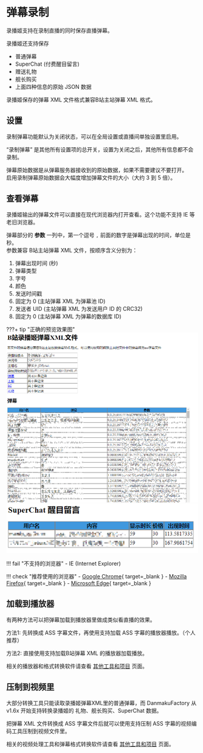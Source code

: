 # 弹幕录制

录播姬支持在录制直播的同时保存直播弹幕。

录播姬还支持保存

- 普通弹幕
- SuperChat (付费醒目留言)
- 赠送礼物
- 舰长购买
- 上面四种信息的原始 JSON 数据

录播姬保存的弹幕 XML 文件格式兼容B站主站弹幕 XML 格式。

## 设置

录制弹幕功能默认为关闭状态，可以在全局设置或直播间单独设置里启用。

“录制弹幕” 是其他所有设置项的总开关，设置为关闭之后，其他所有信息都不会录制。

弹幕原始数据是从弹幕服务器接收到的原始数据，如果不需要建议不要打开。  
启用录制弹幕原始数据会大幅度增加弹幕文件的大小（大约 3 到 5 倍）。

## 查看弹幕

录播姬输出的弹幕文件可以直接在现代浏览器内打开查看。这个功能不支持 IE 等老旧浏览器。

弹幕部分的 **参数** 一列中，第一个逗号 `,` 前面的数字是弹幕出现的时间，单位是秒。  
参数兼容 B站主站弹幕 XML 文件，按顺序含义分别为：

1. 弹幕出现时间 (秒)
2. 弹幕类型
3. 字号
4. 颜色
5. 发送时间戳
6. 固定为 0 (主站弹幕 XML 为弹幕池 ID)
7. 发送者 UID (主站弹幕 XML 为发送用户 ID 的 CRC32)
8. 固定为 0 (主站弹幕 XML 为弹幕的数据库 ID)

???+ tip "正确的预览效果图"
    ![录播姬弹幕文件在浏览器里打开的效果-1](../assets/images/user-danmaku-example1.png)
    ![录播姬弹幕文件在浏览器里打开的效果-2](../assets/images/user-danmaku-example2.png)

!!! fail "不支持的浏览器"
    - IE (Internet Explorer)

!!! check "推荐使用的浏览器"
    - [Google Chrome](https://www.google.cn/chrome/){ target=_blank }
    - [Mozilla Firefox](https://www.firefox.com.cn/download/){ target=_blank }
    - [Microsoft Edge](https://www.microsoft.com/zh-cn/edge){ target=_blank }

## 加载到播放器

有两种方法可以把弹幕加载到播放器里做成类似看直播的效果。

方法1: 先转换成 ASS 字幕文件，再使用支持加载 ASS 字幕的播放器播放。（个人推荐）

方法2: 直接使用支持加载B站弹幕 XML 的播放器加载播放。

相关的播放器和格式转换软件请查看 [其他工具和项目](./other-projects.md) 页面。

## 压制到视频里

大部分转换工具只能读取录播姬弹幕XML里的普通弹幕，而 DanmakuFactory 从 v1.6x 开始支持转换录播姬的 礼物、舰长购买、SuperChat 数据。

把弹幕 XML 文件转换成 ASS 字幕文件后就可以使用支持压制 ASS 字幕的视频编码工具压制到视频文件里。

相关的视频处理工具和弹幕格式转换软件请查看 [其他工具和项目](./other-projects.md) 页面。
